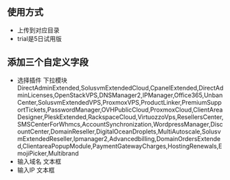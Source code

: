 ## 使用方式
* 上传到对应目录
* trial是5日试用版

## 添加三个自定义字段
* 选择插件 下拉模块 DirectAdminExtended,SolusvmExtendedCloud,CpanelExtended,DirectAdminLicenses,OpenStackVPS,DNSManager2,IPManager,Office365,UnbanCenter,SolusvmExtendedVPS,ProxmoxVPS,ProductLinker,PremiumSupportTickets,PasswordManager,OVHPublicCloud,ProxmoxCloud,ClientAreaDesigner,PleskExtended,RackspaceCloud,VirtuozzoVps,ResellersCenter,SMSCenterForWhmcs,AccountSynchronization,WordpressManager,DiscountCenter,DomainReseller,DigitalOceanDroplets,MultiAutoscale,SolusvmExtendedReseller,Ipmanager2,Advancedbilling,DomainOrdersExtended,ClientareaPopupModule,PaymentGatewayCharges,HostingRenewals,EmojiPicker,Multibrand
* 输入域名 文本框
* 输入IP  文本框